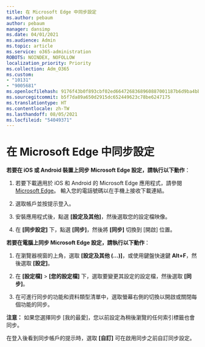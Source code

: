 ```yaml
---
title: 在 Microsoft Edge 中同步設定
ms.author: pebaum
author: pebaum
manager: dansimp
ms.date: 04/01/2021
ms.audience: Admin
ms.topic: article
ms.service: o365-administration
ROBOTS: NOINDEX, NOFOLLOW
localization_priority: Priority
ms.collection: Adm_O365
ms.custom:
- "10131"
- "9005681"
ms.openlocfilehash: 9176f43b0f893cbf02ed6647268368960887001187b6d9ba4bbfe6ed546d7586
ms.sourcegitcommit: b5f7da89a650d2915dc652449623c78be6247175
ms.translationtype: HT
ms.contentlocale: zh-TW
ms.lasthandoff: 08/05/2021
ms.locfileid: "54049371"
---
```

# <a name="sync-settings-in-microsoft-edge"></a>在 Microsoft Edge 中同步設定

**若要在 iOS 或 Android 裝置上同步 Microsoft Edge 設定，請執行以下動作**：

1. 若要下載適用於 iOS 和 Android 的 Microsoft Edge 應用程式，請參閱 [Microsoft Edge](https://www.microsoft.com/edge?ocid=SMC-IA-4534424)。 輸入您的電話號碼以在手機上接收下載連結。

1. 選取帳戶並按提示登入。

1. 安裝應用程式後，點選 **[設定及其他]**，然後選取您的設定檔映像。

1. 在 **[同步設定]** 下，點選 **[同步]**，然後將 **[同步]** 切換到 [開啟] 位置。 

**若要在電腦上同步 Microsoft Edge 設定，請執行以下動作**：

1. 在瀏覽器視窗的上角，選取 **[設定及其他 (...)]**，或使用鍵盤快速鍵 **Alt+F**，然後選取 **[設定]**。

1. 在 **[設定檔]** > **[您的設定檔]** 下，選取要變更其設定的設定檔，然後選取 **[同步]**。

1. 在可進行同步的功能和資料類型清單中，選取螢幕右側的切換以開啟或關閉每個功能的同步。

**注意：** 如果您選擇同步 [我的最愛]，您以前設定為稍後瀏覽的任何索引標籤也會同步。

在登入後看到同步帳戶的提示時，選取 **[自訂]** 可在啟用同步之前自訂同步設定。